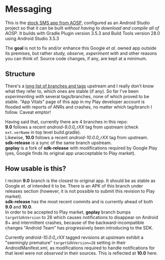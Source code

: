 # Messaging
This is the [stock SMS app from AOSP](https://android.googlesource.com/platform/packages/apps/Messaging/), configured as an Android Studio project so that it can be built *without having to download and compile all of AOSP*. It builds with Gradle Plugin version 3.5.3 and Build Tools version 28.0 using Android Studio 3.5.3

The **goal** is not to fix and/or enhance this Google _et al._ owned app outside its premises, but rather _study, observe, experiment with_ and other reasons you can think of. Source code changes, if any, are kept at a minimum.

## Structure
There's a [long list of branches and tags](https://android.googlesource.com/platform/packages/apps/Messaging/+refs) upstream and I really don't know what they refer to, which ones are stable (if any). So far I've been _experimenting with_ several tags/branches, none of which proved to be stable. "App Vitals" page of this app in my Play developer account is flooded with reports of ANRs and crashes, no matter which tag/branch I follow. Caveat emptor!

Having said that, currently there are 4 branches in this repo:  
**9.0** follows a recent *android-9.0.0_rXX* tag from upstream (check `ext.verName` in top level build.gradle).  
Likewise, **10.0** follows a recent *android-10.0.0_rXX* tag from upstream.  
**sdk-release** is a sync of the same branch upstream.  
**goplay** is a fork of **sdk-release** with modifications required by Google Play (yes, Google finds its original app unacceptable to Play market).

## How usable is this?
I reckon **9.0** branch is the closest to original app. It should be as stable as Google _et. al_ intended it to be. There is an APK of this branch under releases section (however, it is not possible to submit this revision to Play market).  
**sdk-release** has the most recent commits and is currently ahead of both **9.0** and **10.0**.  
In order to be accepted to Play market, **goplay** branch bumps `targetSdkVersion` to 28 which causes notifications to disappear on Android 8+ and intermittent crashes, because of the backward-incompatible changes "Android Team" has progressively been introducing to the SDK.

Currently *android-10.0.0_rXX* tagged revisions at upstream exhibit a "seemingly premature" `targetSdkVersion=28` setting in their AndroidManifest.xml, as modifications required to handle notifications for that level were not _observed_ in their sources. This is reflected at **10.0** here.
